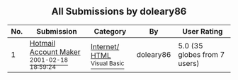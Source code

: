 ﻿<div align="center">

## All Submissions by doleary86

</div>

No.  | Submission | Category | By   | User Rating
---- | ---------- | -------- | ---- | -----------
1 | [Hotmail Account Maker<br /><sup>2001-02-18 18:59:24</sup>](https://github.com/Planet-Source-Code/doleary86-hotmail-account-maker__1-21135) | [Internet/ HTML<br /><sup>Visual Basic</sup>](../ByCategory/internet-html__1-34.md) | doleary86 | 5.0 (35 globes from 7 users)
